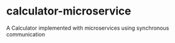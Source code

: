 # calculator-microservice
A Calculator implemented with microservices using synchronous communication
